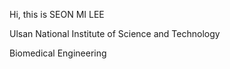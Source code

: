 Hi, this is SEON MI LEE

Ulsan National Institute of Science and Technology

Biomedical Engineering

